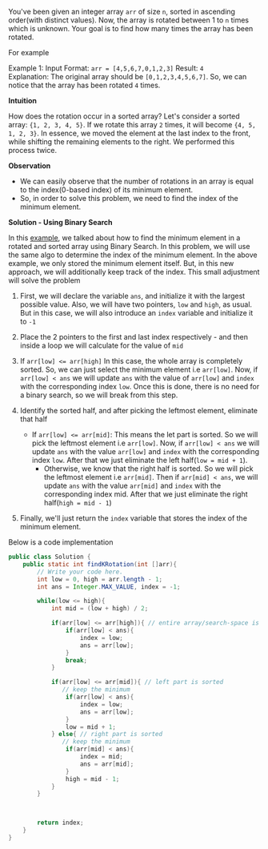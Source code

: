 You've been given an integer array `arr` of size `n`, sorted in ascending order(with distinct values). Now, the array is rotated between 1 to `n` times which is unknown. Your goal is to find how many times the array has been rotated.

For example 

Example 1:
Input Format:
`arr = [4,5,6,7,0,1,2,3]`
Result:
`4` <br>
Explanation:
The original array should be `[0,1,2,3,4,5,6,7]`. So, we can notice that the array has been rotated `4` times.

**Intuition**

How does the rotation occur in a sorted array? Let's consider a sorted array: `{1, 2, 3, 4, 5}`. If we rotate this array `2` times, it will become `{4, 5, 1, 2, 3}`. In essence, we moved the element at the last index to the front, while shifting the remaining elements to the right. We performed this process twice.

**Observation**

- We can easily observe that the number of rotations in an array is equal to the index(0-based index) of its minimum element.
- So, in order to solve this problem, we need to find the index of the minimum element.


**Solution - Using Binary Search**

In this [example](45-minimum_in_rotated_sorted_array.md), we talked about how to find the minimum element in a rotated and sorted array using Binary Search. In this problem, we will use the same algo to determine the index of the minimum element. In the above example, we only stored the minimum element itself. But, in this new approach, we will additionally keep track of the index. This small adjustment will solve the problem

1. First, we will declare the variable `ans`, and initialize it with the largest possible value. Also, we will have two pointers, `low` and `high`, as usual. But in this case, we will also introduce an `index` variable and initialize it to `-1`

2. Place the 2 pointers to the first and last index respectively - and then inside a loop we will calculate for the value of `mid`

3. If `arr[low] <= arr[high]` In this case, the whole array is completely sorted. So, we can just select the minimum element i.e `arr[low]`. Now, if `arr[low] < ans` we will update `ans` with the value of `arr[low]` and `index` with the corresponding index `low`. Once this is done, there is no need for a binary search, so we will break from this step.

4. Identify the sorted half, and after picking the leftmost element, eliminate that half

    - If `arr[low] <= arr[mid]`: This means the let part is sorted. So we will pick the leftmost element i.e `arr[low]`. Now, if `arr[low] < ans` we will update `ans` with the value `arr[low]` and `index` with the corresponding index `low`. After that we just eliminate the left half(`low = mid + 1`).
      - Otherwise, we know that the right half is sorted. So we will pick the leftmost element i.e `arr[mid]`. Then if `arr[mid] < ans`, we will update `ans` with the value `arr[mid]` and `index` with the corresponding index mid. After that we just eliminate the right half(`high = mid - 1`)

5. Finally, we'll just return the `index` variable that stores the index of the minimum element.


Below is a code implementation

```java
public class Solution {
    public static int findKRotation(int []arr){
        // Write your code here.
        int low = 0, high = arr.length - 1;
        int ans = Integer.MAX_VALUE, index = -1;

        while(low <= high){
            int mid = (low + high) / 2;

            if(arr[low] <= arr[high]){ // entire array/search-space is already sorted
                if(arr[low] < ans){
                    index = low;
                    ans = arr[low];
                }
                break;
            }

            if(arr[low] <= arr[mid]){ // left part is sorted
               // keep the minimum
                if(arr[low] < ans){
                    index = low;
                    ans = arr[low];
                }
                low = mid + 1;
            } else{ // right part is sorted
               // keep the minimum
                if(arr[mid] < ans){
                    index = mid;
                    ans = arr[mid];
                }
                high = mid - 1;
            }
        }


        
        return index;
    }
}
```